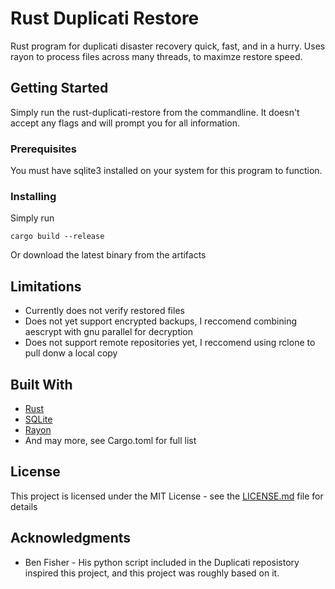 # Rust Duplicati Restore

Rust program for duplicati disaster recovery quick, fast, and in a hurry.
Uses rayon to process files across many threads, to maximze restore speed.

## Getting Started

Simply run the rust-duplicati-restore from the commandline.
It doesn't accept any flags and will prompt you for all information.

### Prerequisites

You must have sqlite3 installed on your system for this program to function.


### Installing

Simply run
```
cargo build --release
```

Or download the latest binary from the artifacts

## Limitations

* Currently does not verify restored files
* Does not yet support encrypted backups, I reccomend combining aescrypt with gnu parallel for decryption
* Does not support remote repositories yet, I reccomend using rclone to pull donw a local copy


## Built With

* [Rust](https://www.rust-lang.org/) 
* [SQLite](https://www.sqlite.org)
* [Rayon](https://github.com/rayon-rs/rayon)
* And may more, see Cargo.toml for full list

## License

This project is licensed under the MIT License - see the [LICENSE.md](LICENSE.md) file for details

## Acknowledgments

* Ben Fisher - His python script included in the Duplicati reposistory inspired
  this project, and this project was roughly based on it.
